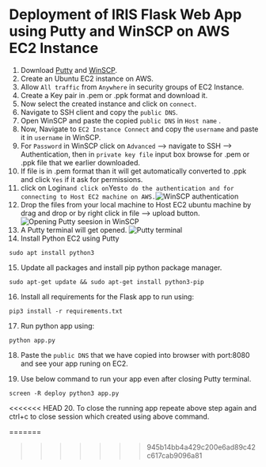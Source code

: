 # Deployment of IRIS Flask Web App using Putty and WinSCP on AWS EC2 Instance

1. Download [Putty](https://www.chiark.greenend.org.uk/~sgtatham/putty/latest.html) and [WinSCP](https://winscp.net/eng/download.php).
2. Create an Ubuntu EC2 instance on AWS.
3. Allow `All traffic` from `Anywhere`  in security groups of EC2 Instance. 
4. Create a Key pair in .pem or .ppk format and download it.
5. Now select the created instance and click on `connect`.
6. Navigate to SSH client and copy the `public DNS`.
7. Open WinSCP and paste the copied `public DNS` in `Host name` .
8. Now, Navigate to `EC2 Instance Connect` and copy the `username` and paste it in `username` in WinSCP.
9. For `Password` in WinSCP click on `Advanced` --> navigate to SSH --> Authentication, then in `private key file` input box browse for .pem or .ppk file that we earlier downloaded.
10.  If file is in .pem format than it will get automatically converted to .ppk and click `Yes` if it ask for permissions.
11. click on Login` and click on `Yes` to do the authentication and for connecting to Host EC2 machine on AWS.
`![WinSCP authentication](https://github.com/Gourav052003/Iris-WebApp-Deployement-on-AWS/assets/81559597/c1b161e7-bfc4-431b-8313-f006fe9bc303)
12. Drop the files from your local machine to Host EC2 ubuntu machine by drag and drop or by right click in file --> upload button.
![Opening Putty seesion in WinSCP](https://github.com/Gourav052003/Iris-WebApp-Deployement-on-AWS/assets/81559597/953ca08e-032c-42b4-a809-dc9804a1a987)
13. A Putty terminal will get opened.
![Putty terminal](https://github.com/Gourav052003/Iris-WebApp-Deployement-on-AWS/assets/81559597/4f0e33cd-ac65-4b5e-8658-f78b43940bff)
14. Install Python EC2 using Putty
```
sudo apt install python3
```

15. Update all packages and install pip python package manager.
```
sudo apt-get update && sudo apt-get install python3-pip 
```

16. Install all requirements for the Flask app to run using:
```
pip3 install -r requirements.txt
```

17. Run python app using:
```
python app.py
```

18. Paste the `public DNS` that we have copied into browser with port:8080 and see your app runing on EC2.

19. Use below command to run your app even after closing Putty terminal.
```
screen -R deploy python3 app.py
```
<<<<<<< HEAD
20. To close the running app repeate above step again and ctrl+c to close session which created using above command.

=======
>>>>>>> 945b14bb4a429c200e6ad89c42c617cab9096a81
